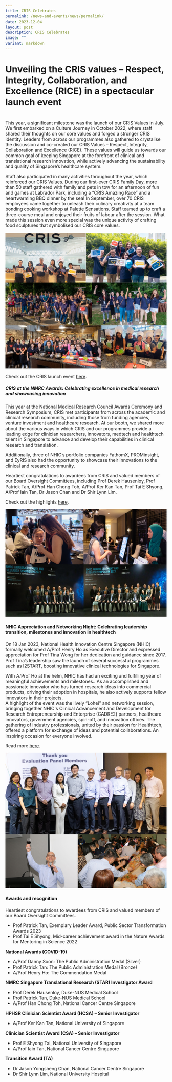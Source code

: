 ```yaml
---
title: CRIS Celebrates
permalink: /news-and-events/news/permalink/
date: 2023-12-04
layout: post
description: CRIS Celebrates
image: ""
variant: markdown
---
```

# Unveiling the CRIS values – Respect, Integrity, Collaboration, and Excellence (RICE) in a spectacular launch event 
# 
This year, a significant milestone was the launch of our CRIS Values in July. We first embarked on a Culture Journey in October 2022, where staff shared their thoughts on our core values and forged a stronger CRIS identity. Leaders from across our programmes also gathered to crystalise the discussion and co-created our CRIS Values – Respect, Integrity, Collaboration and Excellence (RICE). These values will guide us towards our common goal of keeping Singapore at the forefront of clinical and translational research innovation, while actively advancing the sustainability and quality of Singapore’s healthcare system. 

Staff also participated in many activities throughout the year, which reinforced our CRIS Values. During our first-ever CRIS Family Day, more than 50 staff gathered with family and pets in tow for an afternoon of fun and games at Labrador Park, including a “CRIS Amazing Race” and a heartwarming BBQ dinner by the sea! In September, over 70 CRIS employees came together to unleash their culinary creativity at a team bonding cooking workshop at Palette Sensations. Staff teamed up to craft a three-course meal and enjoyed their fruits of labour after the session. What made this session even more special was the unique activity of crafting food sculptures that symbolised our CRIS core values. 

![CRIS Values launch](/images/Resources_News/231203%20Year%20in%20review/5_1.png)

Check out the CRIS launch event [here](https://www.linkedin.com/feed/update/urn:li:activity:7082248638541791232/). 

##### CRIS at the NMRC Awards: Celebrating excellence in medical research and showcasing innovation
##### 
This year at the National Medical Research Council Awards Ceremony and Research Symposium, CRIS met participants from across the academic and clinical research community, including those from funding agencies, venture investment and healthcare research. At our booth, we shared more about the various ways in which CRIS and our programmes provide a leading edge for clinician researchers, innovators, medtech and healthtech talent in Singapore to advance and develop their capabilities in clinical research and translation.

Additionally, three of NHIC’s portfolio companies FathomX, PROMinsight, and EyRIS also had the opportunity to showcase their innovations to the clinical and research community.

Heartiest congratulations to awardees from CRIS and valued members of our Board Oversight Committees, including Prof Derek Hausenloy, Prof Patrick Tan, A/Prof Han Chong Toh, A/Prof Ker Kan Tan, Prof Tai E Shyong, A/Prof Iain Tan, Dr Jason Chan and Dr Shir Lynn Lim.

Check out the highlights [here](https://www.linkedin.com/posts/nhicsg_geriatriccare-virology-implementationscience-activity-7057870806692876288-MlBU).

![5.2 NMRC](/images/Resources_News/231203%20Year%20in%20review/5_2.png)

#### NHIC Appreciation and Networking Night: Celebrating leadership transition, milestones and innovation in healthtech
#### 
On 18 Jan 2023, National Health Innovation Centre Singapore (NHIC) formally welcomed A/Prof Henry Ho as Executive Director and expressed appreciation for Prof Tina Wong for her dedication and guidance since 2017. Prof Tina’s leadership saw the launch of several successful programmes such as I2START, boosting innovative clinical technologies for Singapore. 

With A/Prof Ho at the helm, NHIC has had  an exciting and fulfilling year of meaningful achievements and milestones.. As an accomplished and passionate innovator who has turned research ideas into commercial products, driving their adoption in hospitals, he also actively supports fellow innovators in their projects.  
A highlight of the event was the lively “Lohei” and networking session, bringing together NHIC's Clinical Advancement and Development for Research Entrepreneurship and Enterprise (CADRE2) partners, healthcare innovators, government agencies, spin-off, and innovation offices. The gathering of industry professionals, united by their passion for Healthtech, offered a platform for exchange of ideas and potential collaborations. An inspiring occasion for everyone involved. 

Read more [here](https://www.linkedin.com/feed/update/urn:li:activity:7021597363286773760/).

![5.3 NHIC Appreciation night](/images/Resources_News/231203%20Year%20in%20review/5_3.png)

#### Awards and recognition
#### 
Heartiest congratulations to awardees from CRIS and valued members of our Board Oversight Committees. 

* Prof Patrick Tan, Exemplary Leader Award, Public Sector Transformation Awards 2023
* Prof Tai E Shyong, Mid-career achievement award in the Nature Awards for Mentoring in Science 2022

**National Awards (COVID-19)**
* A/Prof Danny Soon: The Public Administration Medal (Silver)
* Prof Patrick Tan: The Public Administration Medal (Bronze)
* A/Prof Henry Ho: The Commendation Medal

**NMRC**
**Singapore Translational Research (STAR) Investigator Award**
* Prof Derek Hausenloy, Duke-NUS Medical School
* Prof Patrick Tan, Duke-NUS Medical School
* A/Prof Han Chong Toh, National Cancer Centre Singapore

**HPHSR Clinician Scientist Award (HCSA) – Senior Investigator**
* A/Prof Ker Kan Tan, National University of Singapore

**Clinician Scientist Award (CSA) – Senior Investigator**
* Prof E Shyong Tai, National University of Singapore
* A/Prof Iain Tan, National Cancer Centre Singapore

**Transition Award (TA)**
* Dr Jason Yongsheng Chan, National Cancer Centre Singapore
* Dr Shir Lynn Lim, National University Hospital

